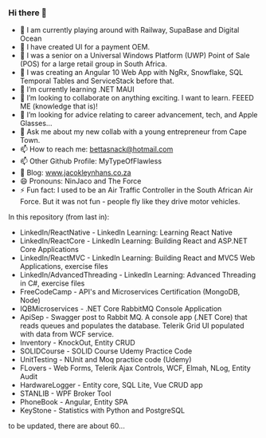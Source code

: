 ### Hi there 👋

- 🔭 I am currently playing around with Railway, SupaBase and Digital Ocean
- 🔭 I have created UI for a payment OEM.
- 🔭 I was a senior on a Universal Windows Platform (UWP) Point of Sale (POS) for a large retail group in South Africa.
- 🔭 I was creating an Angular 10 Web App with NgRx, Snowflake, SQL Temporal Tables and ServiceStack before that.
- 🌱 I’m currently learning .NET MAUI
- 👯 I’m looking to collaborate on anything exciting.  I want to learn. FEEED ME (knowledge that is)!
- 🤔 I’m looking for advice relating to career advancement, tech, and Apple Glasses...
- 💬 Ask me about my new collab with a young entrepreneur from Cape Town.
- 📫 How to reach me: bettasnack@hotmail.com
- 📫 Other Github Profile: MyTypeOfFlawless
- 👋 Blog: www.jacokleynhans.co.za
- 😄 Pronouns: NinJaco and The Force
- ⚡ Fun fact: I used to be an Air Traffic Controller in the South African Air Force.  But it was not fun - people fly like they drive motor vehicles.

In this repository (from last in):
- LinkedIn/ReactNative - LinkedIn Learning: Learning React Native
- LinkedIn/ReactCore - LinkedIn Learning: Building React and ASP.NET Core Applications
- LinkedIn/ReactMVC - LinkedIn Learning: Building React and MVC5 Web Applications, exercise files
- LinkedIn/AdvancedThreading - LinkedIn Learning: Advanced Threading in C#, exercise files
- FreeCodeCamp - API's and Microservices Certification (MongoDB, Node)
- IQBMicroservices - .NET Core RabbitMQ Console Application
- ApiSep - Swagger post to Rabbit MQ. A console app (.NET Core) that reads queues and populates the database. Telerik Grid UI populated with data from WCF service.
- Inventory - KnockOut, Entity CRUD
- SOLIDCourse - SOLID Course Udemy Practice Code
- UnitTesting - NUnit and Moq practice code (Udemy)
- FLovers - Web Forms, Telerik Ajax Controls, WCF, Elmah, NLog, Entity Audit
- HardwareLogger - Entity core, SQL Lite, Vue CRUD app
- STANLIB - WPF Broker Tool
- PhoneBook - Angular, Entity SPA
- KeyStone - Statistics with Python and PostgreSQL


to be updated, there are about 60...


